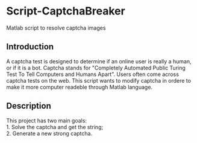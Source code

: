 # Script-CaptchaBreaker
Matlab script to resolve captcha images

<h2> Introduction </h2>
A captcha test is designed to determine if an online user is really a human, or if it is a bot. Captcha stands for "Completely Automated Public Turing Test To Tell Computers and Humans Apart". Users often come across captcha tests on the web.
This script wants to modify captcha in ordere to make it more computer readeble through Matlab language.

<h2> Description</h2>
This project has two main goals:<br>
1. Solve the captcha and get the string; <br>
2. Generate a new strong captcha. <br>
